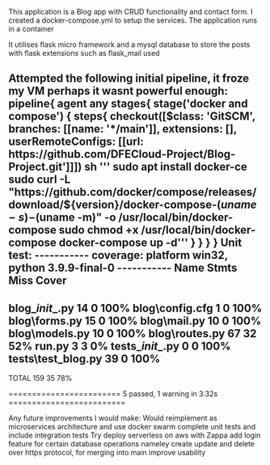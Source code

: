 This application is a Blog app with CRUD functionality and contact form. I created a docker-compose.yml to setup the services.
The application runs in a container

It utilises flask micro framework and a mysql database to store the posts with flask extensions such as flask_mail used

Attempted the following  initial pipeline, it froze my VM perhaps it wasnt powerful enough:
pipeline{
        agent any
        stages{
            stage('docker and compose')
            {
                steps{
                checkout([$class: 'GitSCM', branches: [[name: '*/main']], extensions: [], userRemoteConfigs: [[url: https://github.com/DFECloud-Project/Blog-Project.git']]])
                sh '''
                sudo apt install docker-ce
                sudo curl -L "https://github.com/docker/compose/releases/download/${version}/docker-compose-$(uname -s)-$(uname -m)" -o /usr/local/bin/docker-compose
                sudo chmod +x /usr/local/bin/docker-compose
                docker-compose up -d'''
                    }
            }
    }
}
Unit test: 
----------- coverage: platform win32, python 3.9.9-final-0 -----------
Name                 Stmts   Miss  Cover
----------------------------------------
blog\__init__.py        14      0   100%
blog\config.cfg          1      0   100%
blog\forms.py           15      0   100%
blog\mail.py            10      0   100%
blog\models.py          10      0   100%
blog\routes.py          67     32    52%
run.py                   3      3     0%
tests\__init__.py        0      0   100%
tests\test_blog.py      39      0   100%
----------------------------------------
TOTAL                  159     35    78%

======================== 5 passed, 1 warning in 3.32s =========================

Any future improvements I would make:
Would reimplement as microservices architecture and use docker swarm
complete unit tests and include integration tests
Try deploy serverless on aws with Zappa
add login feature for certain database operations nameley create update and delete over https protocol, for merging into main
improve usability